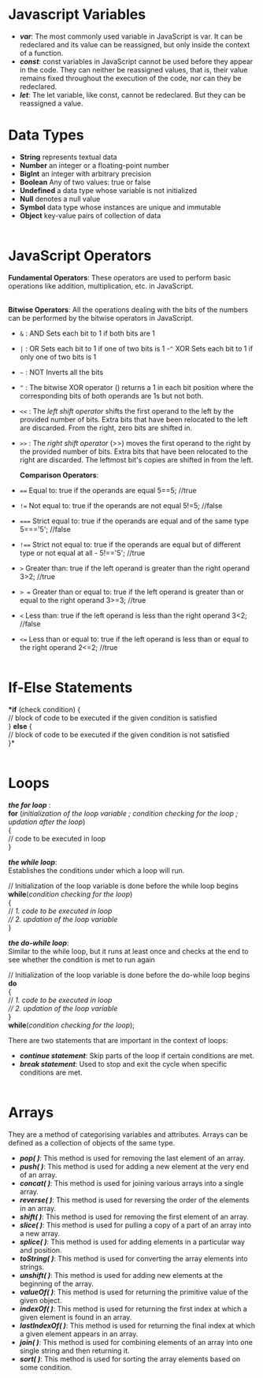 # Javascript Variables

- **_var_**: The most commonly used variable in JavaScript is var. It can be redeclared and its value can be reassigned, but only inside the context of a function. <br>
- **_const_**: const variables in JavaScript cannot be used before they appear in the code. They can neither be reassigned values, that is, their value remains fixed throughout the execution of the code, nor can they be redeclared.<br>
- **_let_**: The let variable, like const, cannot be redeclared. But they can be reassigned a value.<br>

# Data Types

- **String** represents textual data
- **Number** an integer or a floating-point number
- **BigInt** an integer with arbitrary precision
- **Boolean** Any of two values: true or false
- **Undefined** a data type whose variable is not initialized
- **Null** denotes a null value
- **Symbol** data type whose instances are unique and immutable
- **Object** key-value pairs of collection of data
  <br><br>

# JavaScript Operators

**Fundamental Operators**: These operators are used to perform basic operations like addition, multiplication, etc. in JavaScript.
<br><br>

**Bitwise Operators**: All the operations dealing with the bits of the numbers can be performed by the bitwise operators in JavaScript.

- `&` : AND Sets each bit to 1 if both bits are 1
- `|` : OR Sets each bit to 1 if one of two bits is 1 -`^` XOR Sets each bit to 1 if only one of two bits is 1
- `~` : NOT Inverts all the bits
- `^` : The bitwise XOR operator () returns a 1 in each bit position where the corresponding bits of both operands are 1s but not both.
- `<<` : The _left shift operator_ shifts the first operand to the left by the provided number of bits. Extra bits that have been relocated to the left are discarded. From the right, zero bits are shifted in.
- `>>` : The _right shift operator_ (>>) moves the first operand to the right by the provided number of bits. Extra bits that have been relocated to the right are discarded. The leftmost bit's copies are shifted in from the left.

  **Comparison Operators**:

- `==` Equal to: true if the operands are equal 5==5; //true
- `!=` Not equal to: true if the operands are not equal 5!=5; //false
- `===` Strict equal to: true if the operands are equal and of the same type 5==='5'; //false
- `!==` Strict not equal to: true if the operands are equal but of different type or not equal at all - 5!=='5'; //true

- `>` Greater than: true if the left operand is greater than the right operand 3>2; //true
- `> =` Greater than or equal to: true if the left operand is greater than or equal to the right operand 3>=3; //true
- `<` Less than: true if the left operand is less than the right operand 3<2; //false
- `<=` Less than or equal to: true if the left operand is less than or equal to the right operand 2<=2; //true
  <br><br>

# If-Else Statements

**\*if** (check condition) {<br>
// block of code to be executed if the given condition is satisfied<br>
} **else** {<br>
// block of code to be executed if the given condition is not satisfied<br>
}\*
<br><br>

# Loops

**_the for loop_** : <br>
**for** (_initialization of the loop variable ; condition checking for the loop ; updation after the loop_)<br> { <br>
// code to be executed in loop <br>
}

**_the while loop_**:<br> Establishes the conditions under which a loop will run.

// Initialization of the loop variable is done before the while loop begins<br>
**while**(_condition checking for the loop_)<br>{<br>
// _1. code to be executed in loop<br>
// 2. updation of the loop variable_<br>
}

**_the do-while loop_**: <br>Similar to the while loop, but it runs at least once and checks at the end to see whether the condition is met to run again

// Initialization of the loop variable is done before the do-while loop begins<br>
**do**<br>{<br>
// _1. code to be executed in loop<br>
// 2. updation of the loop variable_<br>
}<br> **while**(_condition checking for the loop_);

There are two statements that are important in the context of loops:

- **_continue statement_**: Skip parts of the loop if certain conditions are met.
- **_break statement_**: Used to stop and exit the cycle when specific conditions are met.
  <br><br>

# Arrays

They are a method of categorising variables and attributes. Arrays can be defined as a collection of objects of the same type.

- **_pop( )_**: This method is used for removing the last element of an array.
- **_push( )_**: This method is used for adding a new element at the very end of an array.
- **_concat( )_**: This method is used for joining various arrays into a single array.
- **_reverse( )_**: This method is used for reversing the order of the elements in an array.
- **_shift( )_**: This method is used for removing the first element of an array.
- **_slice( )_**: This method is used for pulling a copy of a part of an array into a new array.
- **_splice( )_**: This method is used for adding elements in a particular way and position.
- **_toString( )_**: This method is used for converting the array elements into strings.
- **_unshift( )_**: This method is used for adding new elements at the beginning of the array.
- **_valueOf( )_**: This method is used for returning the primitive value of the given object.
- **_indexOf( )_**: This method is used for returning the first index at which a given element is found in an array.
- **_lastIndexOf( )_**: This method is used for returning the final index at which a given element appears in an array.
- **_join( )_**: This method is used for combining elements of an array into one single string and then returning it.
- **_sort( )_**: This method is used for sorting the array elements based on some condition.
  <br><br>
